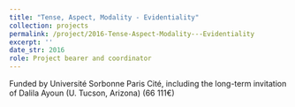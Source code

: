 ```yaml
---
title: "Tense, Aspect, Modality - Evidentiality"
collection: projects
permalink: /project/2016-Tense-Aspect-Modality---Evidentiality
excerpt: ''
date_str: 2016
role: Project bearer and coordinator
---
```

Funded by Université Sorbonne Paris Cité, including the long-term invitation of Dalila Ayoun (U. Tucson, Arizona) (66 111€)